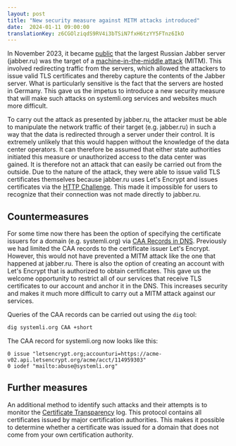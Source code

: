 ```yaml
---
layout: post
title: "New security measure against MITM attacks introduced"
date:  2024-01-11 09:00:00
translationKey: z6CGOlziqdS9RV4i3bTSiN7fxH6tzYY5FTnz6IkO
---
```


In November 2023, it became [public](https://notes.valdikss.org.ru/jabber.ru-mitm/) that the largest Russian Jabber server (jabber.ru) was the target of a [machine-in-the-middle attack](https://en.wikipedia.org/wiki/Man-in-the-middle_attack) (MITM). This involved redirecting traffic from the servers, which allowed the attackers to issue valid TLS certificates and thereby capture the contents of the Jabber server. What is particularly sensitive is the fact that the servers are hosted in Germany. This gave us the impetus to introduce a new security measure that will make such attacks on systemli.org services and websites much more difficult.<!--more-->

To carry out the attack as presented by jabber.ru, the attacker must be able to manipulate the network traffic of their target (e.g. jabber.ru) in such a way that the data is redirected through a server under their control. It is extremely unlikely that this would happen without the knowledge of the data center operators. It can therefore be assumed that either state authorities initiated this measure or unauthorized access to the data center was gained. It is therefore not an attack that can easily be carried out from the outside. Due to the nature of the attack, they were able to issue valid TLS certificates themselves because jabber.ru uses Let's Encrypt and issues certificates via the [HTTP Challenge](https://letsencrypt.org/docs/challenge-types/#http-01-challenge). This made it impossible for users to recognize that their connection was not made directly to jabber.ru.

## Countermeasures

For some time now there has been the option of specifying the certificate issuers for a domain (e.g. systemli.org) via [CAA Records in DNS](https://en.wikipedia.org/wiki/DNS_Certification_Authority_Authorization). Previously we had limited the CAA records to the certificate issuer Let's Encrypt. However, this would not have prevented a MITM attack like the one that happened at jabber.ru. There is also the option of creating an account with Let's Encrypt that is authorized to obtain certificates. This gave us the welcome opportunity to restrict all of our services that receive TLS certificates to our account and anchor it in the DNS. This increases security and makes it much more difficult to carry out a MITM attack against our services.

Queries of the CAA records can be carried out using the `dig` tool:

```bash
dig systemli.org CAA +short
```

The CAA record for systemli.org now looks like this:

```text
0 issue "letsencrypt.org;accounturi=https://acme-v02.api.letsencrypt.org/acme/acct/114959303"
0 iodef "mailto:abuse@systemli.org"
```

## Further measures

An additional method to identify such attacks and their attempts is to monitor the [Certificate Transparency](https://certificate.transparency.dev/) log. This protocol contains all certificates issued by major certification authorities. This makes it possible to determine whether a certificate was issued for a domain that does not come from your own certification authority.

